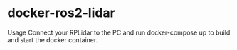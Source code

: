 # docker-ros2-lidar

Usage
Connect your RPLidar to the PC and run docker-compose up to build and start the docker container.
